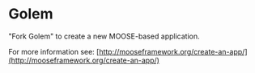 Golem
=====

"Fork Golem" to create a new MOOSE-based application.

For more information see: [http://mooseframework.org/create-an-app/](http://mooseframework.org/create-an-app/)
